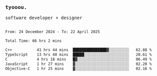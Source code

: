 <samp>
   <h3>tyooou.</h3>
   software developer + designer
   <br/><br/>
  <!--START_SECTION:waka-->

```txt
From: 24 December 2024 - To: 22 April 2025

Total Time: 66 hrs 2 mins

C++           41 hrs 44 mins  ███████████████▓░░░░░░░░░   62.88 %
TypeScript    13 hrs 40 mins  █████░░░░░░░░░░░░░░░░░░░░   20.61 %
C             4 hrs 18 mins   █▓░░░░░░░░░░░░░░░░░░░░░░░   06.49 %
JavaScript    1 hr 27 mins    ▓░░░░░░░░░░░░░░░░░░░░░░░░   02.20 %
Objective-C   1 hr 25 mins    ▓░░░░░░░░░░░░░░░░░░░░░░░░   02.16 %
```

<!--END_SECTION:waka-->
</samp>
